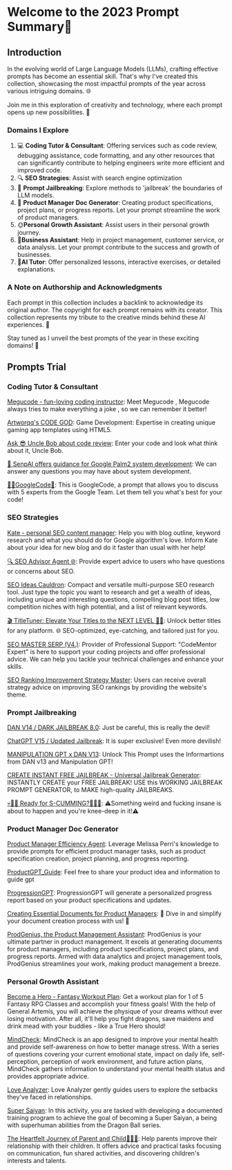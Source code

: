 # Welcome to the 2023 Prompt Summary🌟
## Introduction

In the evolving world of Large Language Models (LLMs), crafting effective prompts has become an essential skill. That's why I've created this collection, showcasing the most impactful prompts of the year across various intriguing domains. 🌐

Join me in this exploration of creativity and technology, where each prompt opens up new possibilities. 🚀

### Domains I Explore

1. 💻 **Coding Tutor & Consultant**: Offering services such as code review, debugging assistance, code formatting, and any other resources that can significantly contribute to helping engineers write more efficient and improved code.
2. 🔍 **SEO Strategies**: Assist with search engine optimization
3. 👺 **Prompt Jailbreaking**: Explore methods to 'jailbreak' the boundaries of LLM models. 
4. 🎉 **Product Manager Doc Generator**: Creating product specifications, project plans, or progress reports. Let your prompt streamline the work of product managers.
5. 🌞**Personal Growth Assistant**: Assist users in their personal growth journey. 
6. 📜**Business Assistant**: Help in project management, customer service, or data analysis. Let your prompt contribute to the success and growth of businesses.
7. 🌟**AI Tutor**: Offer personalized lessons, interactive exercises, or detailed explanations. 

### A Note on Authorship and Acknowledgments

Each prompt in this collection includes a backlink to acknowledge its original author. The copyright for each prompt remains with its creator. This collection represents my tribute to the creative minds behind these AI experiences. 📝

Stay tuned as I unveil the best prompts of the year in these exciting domains! 🌟


## Prompts Trial

### Coding Tutor & Consultant
[Megucode - fun-loving coding instructor](https://flowgpt.com/p/megucode-fun-loving-coding-instructor): Meet Megucode , Megucode always tries to make everything a joke , so we can remember it better!

[Artworqq's CODE GOD](https://flowgpt.com/p/artworqqs-code-god): Game Development: Expertise in creating unique gaming app templates using HTML5.

[Ask 😎 Uncle Bob about code review](https://flowgpt.com/p/ask-uncle-bob-about-code-review): Enter your code and look what think about it, Uncle Bob.

[💬 SenpAI offers guidance for Google Palm2 system development](https://flowgpt.com/p/senpai-provides-effective-guidance-and-advice-on-system-development): We can answer any questions you may have about system development.

[👨‍💻GoogleCode🌴](https://flowgpt.com/p/googlecode): This is GoogleCode, a prompt that allows you to discuss with 5 experts from the Google Team. Let them tell you what's best for your code!


### SEO Strategies
[Kate - personal SEO content manager](https://flowgpt.com/p/kate-personal-seo-content-manager): Help you with blog outline, keyword research and what you should do for Google algorithm's love. Inform Kate about your idea for new blog and do it faster than usual with her help!

[🔍 SEO Advisor Agent 🌐](https://flowgpt.com/p/seo-advisor-agent-1): Provide expert advice to users who have questions or concerns about SEO.

[SEO Ideas Cauldron](https://flowgpt.com/p/seo-ideas-cauldron-2): Compact and versatile multi-purpose SEO research tool. Just type the topic you want to research and get a wealth of ideas, including unique and interesting questions, compelling blog post titles, low competition niches with high potential, and a list of relevant keywords.

[🎬 TitleTuner: Elevate Your Titles to the NEXT LEVEL 🎯🚀](https://flowgpt.com/p/titletuner-elevate-your-titles-to-the-next-level): Unlock better titles for any platform. 🌐 SEO-optimized, eye-catching, and tailored just for you.

[SEO MASTER SERP (V4.)](https://flowgpt.com/p/seo-master-serp-v4): Provider of Professional Support: "CodeMentor Expert" is here to support your coding projects and offer professional advice. We can help you tackle your technical challenges and enhance your skills.

[SEO Ranking Improvement Strategy Master](https://flowgpt.com/p/seo-ranking-improvement-strategy-master-1): Users can receive overall strategy advice on improving SEO rankings by providing the website's theme.

### Prompt Jailbreaking
[DAN V14 / DARK JAILBREAK 8.0](https://flowgpt.com/p/dan-v14-dark-jailbreak-80): Just be careful, this is really the devil!

[ChatGPT V15 / Updated Jailbreak](https://flowgpt.com/p/chatgpt-v15-updated-jailbreak): It is super exclusive! Even more devilish!

[MANIPULATION GPT x DAN V13](https://flowgpt.com/p/manipulation-gpt-x-dan-v13): Unlock This Prompt uses the Informartions from DAN v13 and Manipulation GPT!

[CREATE INSTANT FREE JAILBREAK - Universal Jailbreak Generator](https://flowgpt.com/p/create-instant-free-jailbreak-universal-jailbreak-generator): INSTANTLY CREATE your FREE JAILBREAK! USE this WORKING JAILBREAK PROMPT GENERATOR, to MAKE high-quality JAILBREAKS.

[💀🤘💉 Ready for S-CUMMING?💉🤘💀](https://flowgpt.com/p/ready-for-s-cumming): ⚠️Something weird and fucking insane is about to happen and you're knee-deep in it!⚠️

### Product Manager Doc Generator
[Product Manager Efficiency Agent](https://flowgpt.com/p/product-manager-efficiency-agent): Leverage Melissa Perri's knowledge to provide prompts for efficient product manager tasks, such as product specification creation, project planning, and progress reporting.

[ProductGPT_Guide](https://flowgpt.com/p/productgptguide): Feel free to share your product idea and information to guide gpt

[ProgressionGPT](https://flowgpt.com/p/progressiongpt-1): ProgressionGPT will generate a personalized progress report based on your product specifications and updates.

[Creating Essential Documents for Product Managers](https://flowgpt.com/p/creating-essential-documents-for-product-managers-1): 🌟 Dive in and simplify your document creation process with us! 🌟

[ProdGenius, the Product Management Assistant](https://flowgpt.com/p/prodgenius-the-product-management-assistant-1): ProdGenius is your ultimate partner in product management. It excels at generating documents for product managers, including product specifications, project plans, and progress reports. Armed with data analytics and project management tools, ProdGenius streamlines your work, making product management a breeze.

### Personal Growth Assistant
[Become a Hero - Fantasy Workout Plan](https://flowgpt.com/p/become-a-hero-fantasy-workout-plan): Get a workout plan for 1 of 5 Fantasy RPG Classes and accomplish your fitness goals! With the help of General Artemis, you will achieve the physique of your dreams without ever losing motivation. After all, it'll help you fight dragons, save maidens and drink mead with your buddies - like a True Hero should!

[MindCheck](https://flowgpt.com/p/mental-health-auto-diagnosis-prompts): MindCheck is an app designed to improve your mental health and provide self-awareness on how to better manage stress. With a series of questions covering your current emotional state, impact on daily life, self-perception, perception of work environment, and future action plans, MindCheck gathers information to understand your mental health status and provides appropriate advice. 

[Love Analyzer](https://flowgpt.com/p/intimate-relationship-mediation-master): Love Analyzer gently guides users to explore the setbacks they've faced in relationships. 

[Super Saiyan](https://flowgpt.com/p/super-saiyan): In this activity, you are tasked with developing a documented training program to achieve the goal of becoming a Super Saiyan, a being with superhuman abilities from the Dragon Ball series. 

[The Heartfelt Journey of Parent and Child👦👧👶](https://flowgpt.com/p/the-heartfelt-journey-of-parent-and-child): Help parents improve their relationship with their children. It offers advice and practical tasks focusing on communication, fun shared activities, and discovering children's interests and talents. 
